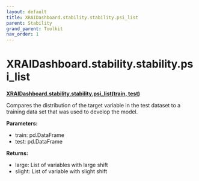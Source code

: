 ```yaml
---
layout: default
title: XRAIDashboard.stability.stability.psi_list
parent: Stability
grand_parent: Toolkit
nav_order: 1
---
```


# XRAIDashboard.stability.stability.psi_list
**[XRAIDashboard.stability.stability.psi_list(train, test)](https://github.com/gaberamolete/XRAIDashboard/blob/main/stability/stability.py)**


Compares the distribution of the target variable in the test dataset to a training data set that was used to develop the model.


**Parameters:**
- train: pd.DataFrame
- test: pd.DataFrame

**Returns:**
- large: List of variables with large shift
- slight: List of variable with slight shift